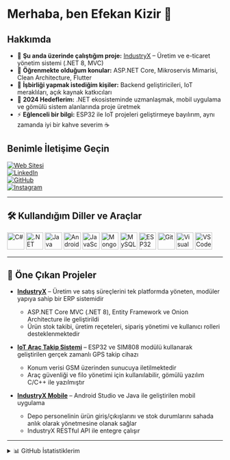 # Merhaba, ben Efekan Kizir 👋

## Hakkımda

- 🔭 **Şu anda üzerinde çalıştığım proje:** [IndustryX](https://github.com/efekankzr) – Üretim ve e-ticaret yönetim sistemi (.NET 8, MVC)
- 🌱 **Öğrenmekte olduğum konular:** ASP.NET Core, Mikroservis Mimarisi, Clean Architecture, Flutter
- 👯 **İşbirliği yapmak istediğim kişiler:** Backend geliştiricileri, IoT meraklıları, açık kaynak katkıcıları
- 🥅 **2024 Hedeflerim:** .NET ekosisteminde uzmanlaşmak, mobil uygulama ve gömülü sistem alanlarında proje üretmek
- ⚡ **Eğlenceli bir bilgi:** ESP32 ile IoT projeleri geliştirmeye bayılırım, aynı zamanda iyi bir kahve severim ☕

## Benimle İletişime Geçin

[![Web Sitesi](https://img.shields.io/badge/Website-000000?style=for-the-badge&logo=About.me&logoColor=white)](https://efekankizir.com)  
[![LinkedIn](https://img.shields.io/badge/LinkedIn-0077B5?style=for-the-badge&logo=linkedin&logoColor=white)](https://www.linkedin.com/in/efekan-kizir-484307229/)  
[![GitHub](https://img.shields.io/badge/GitHub-181717?style=for-the-badge&logo=github&logoColor=white)](https://github.com/efekankzr)  
[![Instagram](https://img.shields.io/badge/Instagram-E4405F?style=for-the-badge&logo=instagram&logoColor=white)](https://www.instagram.com/efekan_kzr/)

---

## 🛠️ Kullandığım Diller ve Araçlar

<p align="left">
  <img src="https://cdn.jsdelivr.net/gh/devicons/devicon/icons/csharp/csharp-original.svg" alt="C#" width="40" height="40"/>
  <img src="https://cdn.jsdelivr.net/gh/devicons/devicon/icons/dotnetcore/dotnetcore-original.svg" alt=".NET" width="40" height="40"/>
  <img src="https://cdn.jsdelivr.net/gh/devicons/devicon/icons/java/java-original.svg" alt="Java" width="40" height="40"/>
  <img src="https://cdn.jsdelivr.net/gh/devicons/devicon/icons/androidstudio/androidstudio-original.svg" alt="Android Studio" width="40" height="40"/>
  <img src="https://cdn.jsdelivr.net/gh/devicons/devicon/icons/javascript/javascript-original.svg" alt="JavaScript" width="40" height="40"/>
  <img src="https://cdn.jsdelivr.net/gh/devicons/devicon/icons/mongodb/mongodb-original.svg" alt="MongoDB" width="40" height="40"/>
  <img src="https://cdn.jsdelivr.net/gh/devicons/devicon/icons/mysql/mysql-original.svg" alt="MySQL" width="40" height="40"/>
  <img src="https://cdn.jsdelivr.net/gh/devicons/devicon/icons/arduino/arduino-original.svg" alt="ESP32 (Arduino)" width="40" height="40"/>
  <img src="https://cdn.jsdelivr.net/gh/devicons/devicon/icons/git/git-original.svg" alt="Git" width="40" height="40"/>
  <img src="https://cdn.jsdelivr.net/gh/devicons/devicon/icons/visualstudio/visualstudio-plain.svg" alt="Visual Studio" width="40" height="40"/>
  <img src="https://cdn.jsdelivr.net/gh/devicons/devicon/icons/vscode/vscode-original.svg" alt="VS Code" width="40" height="40"/>
</p>

---

## 🚀 Öne Çıkan Projeler

- **[IndustryX](#)** – Üretim ve satış süreçlerini tek platformda yöneten, modüler yapıya sahip bir ERP sistemidir  
  - ASP.NET Core MVC (.NET 8), Entity Framework ve Onion Architecture ile geliştirildi  
  - Ürün stok takibi, üretim reçeteleri, sipariş yönetimi ve kullanıcı rolleri desteklenmektedir  

- **[IoT Araç Takip Sistemi](#)** – ESP32 ve SIM808 modülü kullanarak geliştirilen gerçek zamanlı GPS takip cihazı  
  - Konum verisi GSM üzerinden sunucuya iletilmektedir  
  - Araç güvenliği ve filo yönetimi için kullanılabilir, gömülü yazılım C/C++ ile yazılmıştır  

- **[IndustryX Mobile](#)** – Android Studio ve Java ile geliştirilen mobil uygulama  
  - Depo personelinin ürün giriş/çıkışlarını ve stok durumlarını sahada anlık olarak yönetmesine olanak sağlar  
  - IndustryX RESTful API ile entegre çalışır  

---

<details>
  <summary>📊 GitHub İstatistiklerim</summary>

  <img alt="Efekan Kizir'in GitHub Stats" src="https://github-readme-stats.vercel.app/api?username=efekankzr&show_icons=true&theme=github_dark&hide_border=false&title_color=ff652f&icon_color=FFE400" />

</details>
